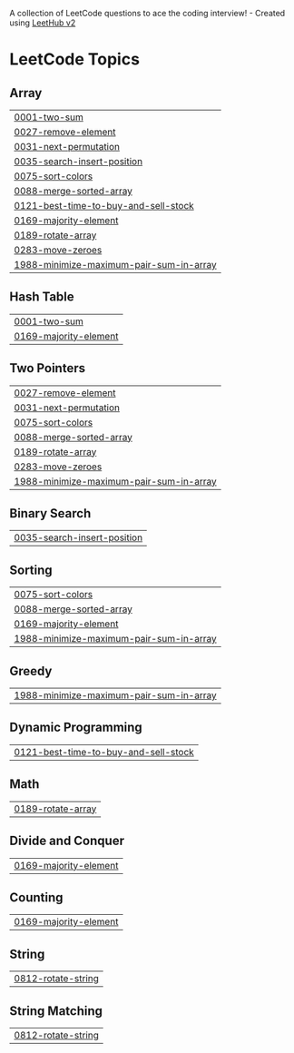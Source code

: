 A collection of LeetCode questions to ace the coding interview! - Created using [LeetHub v2](https://github.com/arunbhardwaj/LeetHub-2.0)
<!---LeetCode Topics Start-->
# LeetCode Topics
## Array
|  |
| ------- |
| [0001-two-sum](https://github.com/khomathi1085/DSA/tree/master/0001-two-sum) |
| [0027-remove-element](https://github.com/khomathi1085/DSA/tree/master/0027-remove-element) |
| [0031-next-permutation](https://github.com/khomathi1085/DSA/tree/master/0031-next-permutation) |
| [0035-search-insert-position](https://github.com/khomathi1085/DSA/tree/master/0035-search-insert-position) |
| [0075-sort-colors](https://github.com/khomathi1085/DSA/tree/master/0075-sort-colors) |
| [0088-merge-sorted-array](https://github.com/khomathi1085/DSA/tree/master/0088-merge-sorted-array) |
| [0121-best-time-to-buy-and-sell-stock](https://github.com/khomathi1085/DSA/tree/master/0121-best-time-to-buy-and-sell-stock) |
| [0169-majority-element](https://github.com/khomathi1085/DSA/tree/master/0169-majority-element) |
| [0189-rotate-array](https://github.com/khomathi1085/DSA/tree/master/0189-rotate-array) |
| [0283-move-zeroes](https://github.com/khomathi1085/DSA/tree/master/0283-move-zeroes) |
| [1988-minimize-maximum-pair-sum-in-array](https://github.com/khomathi1085/DSA/tree/master/1988-minimize-maximum-pair-sum-in-array) |
## Hash Table
|  |
| ------- |
| [0001-two-sum](https://github.com/khomathi1085/DSA/tree/master/0001-two-sum) |
| [0169-majority-element](https://github.com/khomathi1085/DSA/tree/master/0169-majority-element) |
## Two Pointers
|  |
| ------- |
| [0027-remove-element](https://github.com/khomathi1085/DSA/tree/master/0027-remove-element) |
| [0031-next-permutation](https://github.com/khomathi1085/DSA/tree/master/0031-next-permutation) |
| [0075-sort-colors](https://github.com/khomathi1085/DSA/tree/master/0075-sort-colors) |
| [0088-merge-sorted-array](https://github.com/khomathi1085/DSA/tree/master/0088-merge-sorted-array) |
| [0189-rotate-array](https://github.com/khomathi1085/DSA/tree/master/0189-rotate-array) |
| [0283-move-zeroes](https://github.com/khomathi1085/DSA/tree/master/0283-move-zeroes) |
| [1988-minimize-maximum-pair-sum-in-array](https://github.com/khomathi1085/DSA/tree/master/1988-minimize-maximum-pair-sum-in-array) |
## Binary Search
|  |
| ------- |
| [0035-search-insert-position](https://github.com/khomathi1085/DSA/tree/master/0035-search-insert-position) |
## Sorting
|  |
| ------- |
| [0075-sort-colors](https://github.com/khomathi1085/DSA/tree/master/0075-sort-colors) |
| [0088-merge-sorted-array](https://github.com/khomathi1085/DSA/tree/master/0088-merge-sorted-array) |
| [0169-majority-element](https://github.com/khomathi1085/DSA/tree/master/0169-majority-element) |
| [1988-minimize-maximum-pair-sum-in-array](https://github.com/khomathi1085/DSA/tree/master/1988-minimize-maximum-pair-sum-in-array) |
## Greedy
|  |
| ------- |
| [1988-minimize-maximum-pair-sum-in-array](https://github.com/khomathi1085/DSA/tree/master/1988-minimize-maximum-pair-sum-in-array) |
## Dynamic Programming
|  |
| ------- |
| [0121-best-time-to-buy-and-sell-stock](https://github.com/khomathi1085/DSA/tree/master/0121-best-time-to-buy-and-sell-stock) |
## Math
|  |
| ------- |
| [0189-rotate-array](https://github.com/khomathi1085/DSA/tree/master/0189-rotate-array) |
## Divide and Conquer
|  |
| ------- |
| [0169-majority-element](https://github.com/khomathi1085/DSA/tree/master/0169-majority-element) |
## Counting
|  |
| ------- |
| [0169-majority-element](https://github.com/khomathi1085/DSA/tree/master/0169-majority-element) |
## String
|  |
| ------- |
| [0812-rotate-string](https://github.com/khomathi1085/DSA/tree/master/0812-rotate-string) |
## String Matching
|  |
| ------- |
| [0812-rotate-string](https://github.com/khomathi1085/DSA/tree/master/0812-rotate-string) |
<!---LeetCode Topics End-->